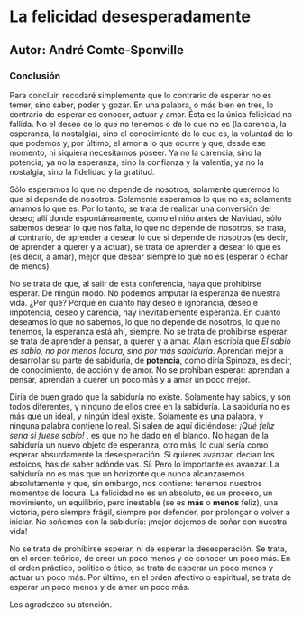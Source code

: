 # La felicidad desesperadamente

## Autor: André Comte-Sponville


### Conclusión

Para concluir, recodaré simplemente que lo contrario de esperar no es temer, sino saber, poder y gozar. En una palabra, o más bien en tres, lo contrario de esperar es conocer, actuar y amar. Ésta es la única felicidad no fallida. No el deseo de lo que no tenemos o de lo que no es (la carencia, la esperanza, la nostalgia), sino el conocimiento de lo que es, la voluntad de lo que podemos y, por último, el amor a lo que ocurre y que, desde ese momento, ni siquiera necesitamos poseer. Ya no la carencia, sino la potencia; ya no la esperanza, sino la confianza y la valentía; ya no la nostalgia, sino la fidelidad y la gratitud.

Sólo esperamos lo que no depende de nosotros; solamente queremos lo que sí depende de nosotros. Solamente esperamos lo que no es; solamente amamos lo que es. Por lo tanto, se trata de realizar una conversión del deseo; allí donde espontáneamente, como el niño antes de Navidad, sólo sabemos desear lo que nos falta, lo que no depende de nosotros, se trata, al contrario, de aprender a desear lo que si depende de nosotros (es decir, de aprender a querer y a actuar), se trata de aprender a desear lo que es (es decir, a amar), mejor que desear siempre lo que no es (esperar o echar de menos).

No se trata de que, al salir de esta conferencia, haya que prohibirse esperar. De ningún modo. No podemos amputar la esperanza de nuestra vida. ¿Por qué? Porque en cuanto hay deseo e ignorancia, deseo e impotencia, deseo y carencia, hay inevitablemente esperanza. En cuanto deseamos lo que no sabemos, lo que no depende de nosotros, lo que no tenemos, la esperanza está ahí, siempre. No se trata de prohibirse esperar: se trata de aprender a pensar, a querer y a amar. Alain escribía que _El sabio es sabio, no por menos locura, sino por más sabiduría_. Aprendan mejor a desarrollar su parte de sabiduría, de **potencia**, como diría Spinoza, es decir, de conocimiento, de acción y de amor. No se prohíban esperar: aprendan a pensar, aprendan a querer un poco más y a amar un poco mejor.

Diría de buen grado que la sabiduría no existe. Solamente hay sabios, y son todos diferentes, y ninguno de ellos cree en la sabiduría. La sabiduría no es más que un ideal, y ningún ideal existe. Solamente es una palabra, y ninguna palabra contiene lo real. Si salen de aquí diciéndose:  _¡Qué feliz sería si fuese sabio!_ , es que no he dado en el blanco. No hagan de la sabiduría un nuevo objeto de esperanza, otro más, lo cual sería como esperar absurdamente la desesperación. Si quieres avanzar, decían los estoicos, has de saber adónde vas. Sí. Pero lo importante es avanzar. La sabiduría no es más que un horizonte que nunca alcanzaremos absolutamente y que, sin embargo, nos contiene: tenemos nuestros momentos de locura. La felicidad no es un absoluto, es un proceso, un movimiento, un equilibrio, pero inestable (se es **más** o **menos** feliz), una victoria, pero siempre frágil, siempre por defender, por prolongar o volver a iniciar. No soñemos con la  sabiduría: ¡mejor dejemos de soñar con nuestra vida!

No se trata de prohibirse esperar, ni de esperar la desesperación. Se trata, en el orden teórico, de creer un poco menos y de conocer un poco más. En el orden práctico, político o ético, se trata de esperar un poco menos y actuar un poco más. Por último, en el orden afectivo o espiritual, se trata de esperar un poco menos y de amar un poco más.

Les agradezco su atención.


